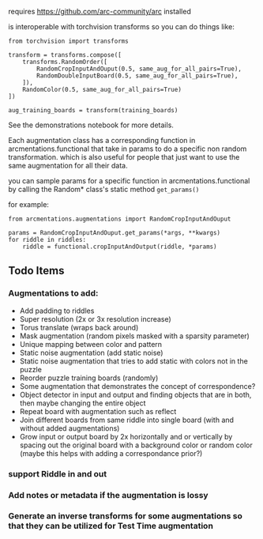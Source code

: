 

requires https://github.com/arc-community/arc installed

is interoperable with torchvision transforms so you can do things like:

```
from torchvision import transforms

transform = transforms.compose([
	transforms.RandomOrder([
        RandomCropInputAndOuput(0.5, same_aug_for_all_pairs=True),
        RandomDoubleInputBoard(0.5, same_aug_for_all_pairs=True),
    ]),
	RandomColor(0.5, same_aug_for_all_pairs=True)
])

aug_training_boards = transform(training_boards)

```
See the demonstrations notebook for more details.

Each augmentation class has a corresponding function in arcmentations.functional that take in params to do a specific non random transformation. which is also useful for people that just want to use the same augmentation for all their data.


you can sample params for a specific function in arcmentations.functional by calling the Random* class's static method `get_params()`

for example:

```
from arcmentations.augmentations import RandomCropInputAndOuput

params = RandomCropInputAndOuput.get_params(*args, **kwargs)
for riddle in riddles:
    riddle = functional.cropInputAndOutput(riddle, *params)

```
## Todo Items
### Augmentations to add:
 - Add padding to riddles
 - Super resolution (2x or 3x resolution increase)
 - Torus translate (wraps back around)
 - Mask augmentation (random pixels masked with a sparsity parameter)
 - Unique mapping between color and pattern
 - Static noise augmentation (add static noise)
 - Static noise augmentation that tries to add static with colors not in the puzzle 
 - Reorder puzzle training boards (randomly)
 - Some  augmentation that demonstrates the concept of correspondence?
 - Object detector in input and output and finding objects that are in both, then maybe changing the entire object 
 - Repeat board with augmentation such as reflect
 - Join different boards from same riddle into single board (with and without added augmentations)
  - Grow input or output board by 2x horizontally and or vertically by spacing out the original board with a background color or random color (maybe this helps with adding a  correspondance prior?)
  
### support Riddle in and out

### Add notes or metadata if the augmentation is lossy
### Generate an inverse transforms for some augmentations so that they can be utilized for Test Time augmentation
